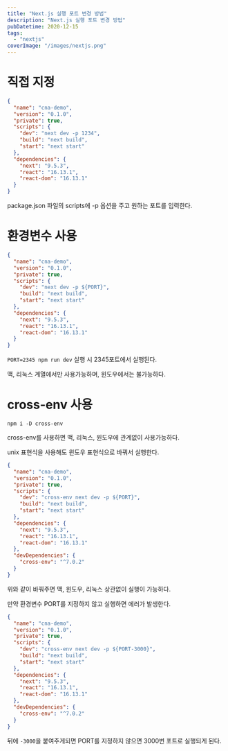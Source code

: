 ```yaml
---
title: "Next.js 실행 포트 변경 방법"
description: "Next.js 실행 포트 변경 방법"
pubDatetime: 2020-12-15
tags:
  - "nextjs"
coverImage: "/images/nextjs.png"
---
```


# 직접 지정

```json
{
  "name": "cna-demo",
  "version": "0.1.0",
  "private": true,
  "scripts": {
    "dev": "next dev -p 1234",
    "build": "next build",
    "start": "next start"
  },
  "dependencies": {
    "next": "9.5.3",
    "react": "16.13.1",
    "react-dom": "16.13.1"
  }
}
```

package.json 파일의 scripts에 -p 옵션을 주고 원하는 포트를 입력한다.

# 환경변수 사용

```json
{
  "name": "cna-demo",
  "version": "0.1.0",
  "private": true,
  "scripts": {
    "dev": "next dev -p ${PORT}",
    "build": "next build",
    "start": "next start"
  },
  "dependencies": {
    "next": "9.5.3",
    "react": "16.13.1",
    "react-dom": "16.13.1"
  }
}
```

`PORT=2345 npm run dev` 실행 시 2345포트에서 실행된다.

맥, 리눅스 계열에서만 사용가능하며, 윈도우에서는 불가능하다.

# cross-env 사용

`npm i -D cross-env`

cross-env를 사용하면 맥, 리눅스, 윈도우에 관계없이 사용가능하다.

unix 표현식을 사용해도 윈도우 표현식으로 바꿔서 실행한다.

```json
{
  "name": "cna-demo",
  "version": "0.1.0",
  "private": true,
  "scripts": {
    "dev": "cross-env next dev -p ${PORT}",
    "build": "next build",
    "start": "next start"
  },
  "dependencies": {
    "next": "9.5.3",
    "react": "16.13.1",
    "react-dom": "16.13.1"
  },
  "devDependencies": {
    "cross-env": "^7.0.2"
  }
}
```

위와 같이 바꿔주면 맥, 윈도우, 리눅스 상관없이 실행이 가능하다.

만약 환경변수 PORT를 지정하지 않고 실행하면 에러가 발생한다.

```json
{
  "name": "cna-demo",
  "version": "0.1.0",
  "private": true,
  "scripts": {
    "dev": "cross-env next dev -p ${PORT-3000}",
    "build": "next build",
    "start": "next start"
  },
  "dependencies": {
    "next": "9.5.3",
    "react": "16.13.1",
    "react-dom": "16.13.1"
  },
  "devDependencies": {
    "cross-env": "^7.0.2"
  }
}
```

뒤에 `-3000`을 붙여주게되면 PORT를 지정하지 않으면 3000번 포트로 실행되게 된다.
